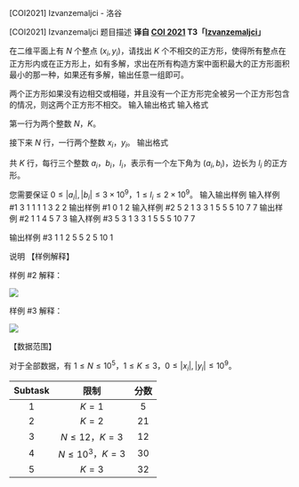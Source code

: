 



[COI2021] Izvanzemaljci - 洛谷














[COI2021] Izvanzemaljci
题目描述
**译自 [COI 2021](https://hsin.hr/coci/archive/2020_2021/) T3「[Izvanzemaljci](https://hsin.hr/coci/archive/2020_2021/olympiad_tasks.pdf)」**

在二维平面上有 $N$ 个整点 $(x_i,y_i)$，请找出 $K$ 个不相交的正方形，使得所有整点在正方形内或在正方形上，如有多解，求出在所有构造方案中面积最大的正方形面积最小的那一种，如果还有多解，输出任意一组即可。

两个正方形如果没有边相交或相碰，并且没有一个正方形完全被另一个正方形包含的情况，则这两个正方形不相交。
输入输出格式
输入格式

第一行为两个整数 $N$，$K$。

接下来 $N$ 行，一行两个整数 $x_i$，$y_i$。
输出格式

共 $K$ 行，每行三个整数 $a_i$，$b_i$，$l_i$，表示有一个左下角为 $(a_i,b_i)$，边长为 $l_i$ 的正方形。

您需要保证 $0\le |a_i|,|b_i|\le 3\times 10^9$，$1\le l_i\le 2\times 10^9$。
输入输出样例
输入样例 #1
3 1
1 1
1 3
2 2
输出样例 #1
0 1 2
输入样例 #2
5 2
1 3
3 1
5 5
5 10
7 7
输出样例 #2
1 1 4
5 7 3
输入样例 #3
5 3
1 3
3 1
5 5
5 10
7 7

输出样例 #3
1 1 2
5 5 2
5 10 1

说明
【样例解释】

样例 #2 解释：

![](https://cdn.luogu.com.cn/upload/image_hosting/zatdwp0m.png)

样例 #3 解释：

![](https://cdn.luogu.com.cn/upload/image_hosting/u9roo5df.png)

【数据范围】

对于全部数据，有 $1\le N\le 10^5$，$1\le K\le 3$，$0\le |x_i|,|y_i|\le 10^9$。

| Subtask |        限制        | 分数 |
| :-----: | :----------------: | :--: |
|   $1$   |       $K=1$        | $5$  |
|   $2$   |       $K=2$        | $21$ |
|   $3$   |  $N\le 12$，$K=3$  | $12$ |
|   $4$   | $N\le 10^3$，$K=3$ | $30$ |
|   $5$   |       $K=3$        | $32$ |






